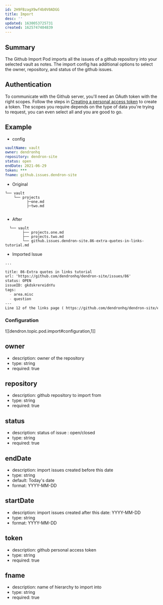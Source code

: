 ```yaml
---
id: 2H9FBzagX9wf4b0V0ADGG
title: Import
desc: ''
updated: 1630053725731
created: 1625747404839
---
```


## Summary

The Github Import Pod imports all the issues of a github repository into your selected vault as notes.
The import config has additional options to select the owner, repository, and status of the github issues. 

## Authentication

To communicate with the Github server, you'll need an OAuth token with the right scopes.
Follow the steps in [Creating a personal access token](https://docs.github.com/en/github/authenticating-to-github/keeping-your-account-and-data-secure/creating-a-personal-access-token) to create a token. The scopes you require depends on the type of data you're trying to request, you can even select all and you are good to go.




## Example

- config
```yml
vaultName: vault
owner: dendronhq
repository: dendron-site
status: open
endDate: 2021-06-29
token: ***
fname: github.issues.dendron-site
```

- Original
```
└── vault
    └── projects
          ├─one.md
          ├─two.md
  
```
- After

```
  └── vault
        ├── projects.one.md
        ├── projects.two.md
        └── github.issues.dendron-site.86-extra-quotes-in-links-tutorial.md

```
- Imported Issue

```md
...

title: 86-Extra quotes in links tutorial
url: 'https://github.com/dendronhq/dendron-site/issues/86'
status: OPEN
issueID: gkdskrereidnYu
tags: 
  - area.misc
  - question
---
Line 12 of the links page ( https://github.com/dendronhq/dendron-site/edit/master/vault/dendron.tutorial.links.md ) has two consecutive back-quotes before the [[  that do not appear to be necessary. I am not sufficiently confident of this to submit a PR, however.
```

### Configuration

![[dendron.topic.pod.import#configuration,1]]

## owner
* description: owner of the repository
* type: string
* required: true

## repository
- description: github repository to import from
- type: string
- required: true

## status
- description: status of issue : open/closed
- type: string
- required: true

## endDate
- description: import issues created before this date
- type: string
- default: Today's date
- format: YYYY-MM-DD

## startDate
- description: import issues created after this date: YYYY-MM-DD
- type: string
- format: YYYY-MM-DD

## token
- description: github personal access token
- type: string
- required: true

## fname
- description: name of hierarchy to import into
- type: string
- required: true